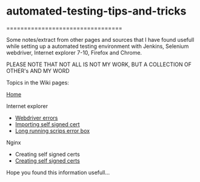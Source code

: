 # automated-testing-tips-and-tricks
=================================

Some notes/extract from other pages and sources that I have found usefull while setting up a automated testing environment with Jenkins, Selenium webdriver, Internet explorer 7-10, Firefox and Chrome.

PLEASE NOTE THAT NOT ALL IS NOT MY WORK, BUT A COLLECTION OF OTHER's AND MY WORD

Topics in the Wiki pages:

[Home](https://github.com/KotieSmit/automated-testing-tips-and-tricks/wiki)

Internet explorer
 - [Webdriver errors](https://github.com/KotieSmit/automated-testing-tips-and-tricks/wiki/Internet-Explorer-and-Webdriver)
 - [Importing self signed cert](https://github.com/KotieSmit/automated-testing-tips-and-tricks/wiki/Internet-explorer---general)
 - [Long running scrips error box](https://github.com/KotieSmit/automated-testing-tips-and-tricks/wiki/Internet-explorer---general)

  
Nginx
 - Creating self signed certs
 - [Creating self signed certs](https://github.com/KotieSmit/automated-testing-tips-and-tricks/wiki/Creating-Certs-on-NGINX)


Hope you found this information usefull... 
 
